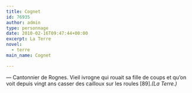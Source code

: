 ```yaml
---
title: Cognet
id: 76935
author: admin
type: personnage
date: 2010-02-16T09:47:44+00:00
excerpt: La Terre
novel:
  - terre
main_name: Cognet

---
```

— Cantonnier de Rognes. Vieil ivrogne qui rouait sa fille de coups et qu&rsquo;on voit depuis vingt ans casser des cailloux sur les roules [89]._(La Terre.)_